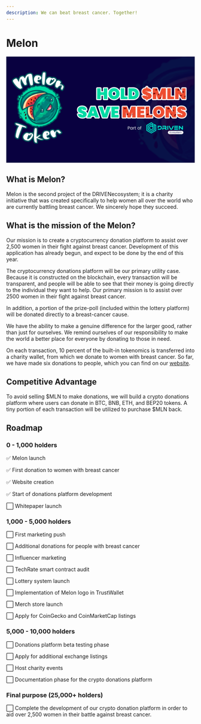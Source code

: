 ```yaml
---
description: We can beat breast cancer. Together!
---
```


# Melon

![](../.gitbook/assets/gitbook-melon.png)

## What is Melon?

Melon is the second project of the DRIVENecosystem; it is a charity initiative that was created specifically to help women all over the world who are currently battling breast cancer. We sincerely hope they succeed. 

## What is the mission of the Melon?

Our mission is to create a cryptocurrency donation platform to assist over 2,500 women in their fight against breast cancer. Development of this application has already begun, and expect to be done by the end of this year. 

The cryptocurrency donations platform will be our primary utility case. Because it is constructed on the blockchain, every transaction will be transparent, and people will be able to see that their money is going directly to the individual they want to help. Our primary mission is to assist over 2500 women in their fight against breast cancer.

In addition, a portion of the prize-poll \(included within the lottery platform\) will be donated directly to a breast-cancer cause.

We have the ability to make a genuine difference for the larger good, rather than just for ourselves. We remind ourselves of our responsibility to make the world a better place for everyone by donating to those in need.

On each transaction, 10 percent of the built-in tokenomics is transferred into a charity wallet, from which we donate to women with breast cancer. So far, we have made six donations to people, which you can find on our [website](https://melontokenbsc.com/).

## Competitive Advantage

To avoid selling $MLN to make donations, we will build a crypto donations platform where users can donate in BTC, BNB, ETH, and BEP20 tokens. A tiny portion of each transaction will be utilized to purchase $MLN back.

## Roadmap

### **0 - 1,000 holders**

✅ Melon launch

✅ First donation to women with breast cancer

✅ Website creation

✅ Start of donations platform development

⬜ Whitepaper launch

### 1,000 - 5,000 holders

⬜ First marketing push

⬜ Additional donations for people with breast cancer

⬜ Influencer marketing

⬜ TechRate smart contract audit

⬜ Lottery system launch

⬜ Implementation of Melon logo in TrustWallet

⬜ Merch store launch

⬜ Apply for CoinGecko and CoinMarketCap listings

### 5,000 - 10,000 holders

⬜ Donations platform beta testing phase

⬜ Apply for additional exchange listings

⬜ Host charity events

⬜ Documentation phase for the crypto donations platform

### **Final purpose \(25,000+ holders\)**

⬜ Complete the development of our crypto donation platform in order to aid over 2,500 women in their battle against breast cancer. 

